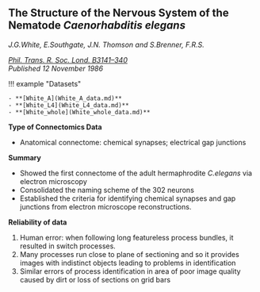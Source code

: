 ## The Structure of the Nervous System of the Nematode *Caenorhabditis elegans* #

*J.G.White, E.Southgate, J.N. Thomson and S.Brenner, F.R.S.*

*[Phil. Trans. R. Soc. Lond. B3141–340](https://royalsocietypublishing.org/doi/10.1098/rstb.1986.0056)*<br>
*Published 12 November 1986*

!!! example "Datasets"     

    - **[White_A](White_A_data.md)**
    - **[White_L4](White_L4_data.md)**
    - **[White_whole](White_whole_data.md)**
    

**Type of Connectomics Data**

- Anatomical connectome: chemical synapses; electrical gap junctions


**Summary**

- Showed the first connectome of the adult hermaphrodite _C.elegans_ via electron microscopy
- Consolidated the naming scheme of the 302 neurons
- Established the criteria for identifying chemical synapses and gap junctions from electron microscope reconstructions.


**Reliability of data**

1. Human error: when following long featureless process bundles, it resulted in switch processes.
2. Many processes run close to plane of sectioning and so it provides images with indistinct objects leading to problems in identification
3. Similar errors of process identification in area of poor image quality caused by dirt or loss of sections on grid bars

